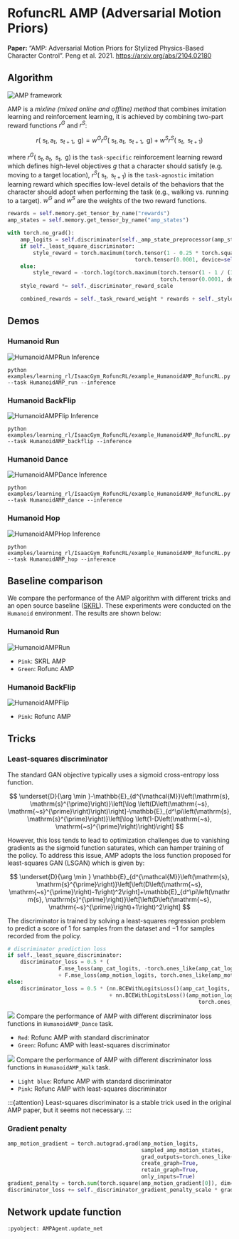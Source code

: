 # RofuncRL AMP (Adversarial Motion Priors)


**Paper:** “AMP: Adversarial Motion Priors for Stylized Physics-Based Character Control”. Peng et al. 2021. https://arxiv.org/abs/2104.02180

## Algorithm 

![AMP framework](../../../img/AMP1.png)

AMP is a *mixline (mixed online and offline) method* that combines imitation learning and reinforcement learning, it is achieved by combining two-part reward functions $r^G$ and $r^S$:

$$
r\left(\mathrm{~s}_t, \mathrm{a}_t, \mathrm{~s}_{t+1}, \mathrm{~g}\right)=w^G r^G\left(\mathrm{~s}_t, \mathrm{a}_t, \mathrm{~s}_{t+1}, \mathrm{~g}\right)+w^S r^S\left(\mathrm{~s}_t, \mathrm{~s}_{t+1}\right)
$$

where $r^G\left(\mathrm{~s}_t, \mathrm{a}_t, \mathrm{~s}_t, \mathrm{~g}\right)$ is the `task-specific` reinforcement learning reward which defines high-level objectives $g$ that a character should satisfy (e.g. moving to a target location), $r^S\left(\mathrm{~s}_t, \mathrm{~s}_{t+1}\right)$ is the `task-agnostic` imitation learning reward which specifies low-level details of the behaviors that the character should adopt when performing the task (e.g., walking vs. running to a target). $w^G$ and $w^S$ are the weights of the two reward functions.

```python
rewards = self.memory.get_tensor_by_name("rewards")
amp_states = self.memory.get_tensor_by_name("amp_states")

with torch.no_grad():
    amp_logits = self.discriminator(self._amp_state_preprocessor(amp_states))
    if self._least_square_discriminator:
        style_reward = torch.maximum(torch.tensor(1 - 0.25 * torch.square(1 - amp_logits)),
                                        torch.tensor(0.0001, device=self.device))
    else:
        style_reward = -torch.log(torch.maximum(torch.tensor(1 - 1 / (1 + torch.exp(-amp_logits))),
                                                torch.tensor(0.0001, device=self.device)))
    style_reward *= self._discriminator_reward_scale

    combined_rewards = self._task_reward_weight * rewards + self._style_reward_weight * style_reward
```

## Demos

### Humanoid Run

![HumanoidAMPRun Inference](../../../img/task_gif/HumanoidRunRofuncRLAMP.gif)

```shell
python examples/learning_rl/IsaacGym_RofuncRL/example_HumanoidAMP_RofuncRL.py --task HumanoidAMP_run --inference
```

### Humanoid BackFlip

![HumanoidAMPFlip Inference](../../../img/task_gif/HumanoidFlipRofuncRLAMP.gif)

```shell
python examples/learning_rl/IsaacGym_RofuncRL/example_HumanoidAMP_RofuncRL.py --task HumanoidAMP_backflip --inference
```

### Humanoid Dance

![HumanoidAMPDance Inference](../../../img/task_gif/HumanoidDanceRofuncRLAMP.gif)

```shell
python examples/learning_rl/IsaacGym_RofuncRL/example_HumanoidAMP_RofuncRL.py --task HumanoidAMP_dance --inference
```

### Humanoid Hop
![HumanoidAMPHop Inference](../../../img/task_gif/HumanoidHopRofuncRLAMP.gif)

```shell
python examples/learning_rl/IsaacGym_RofuncRL/example_HumanoidAMP_RofuncRL.py --task HumanoidAMP_hop --inference
```

## Baseline comparison

We compare the performance of the AMP algorithm with different tricks and an open source baseline 
([SKRL](https://github.com/Toni-SM/skrl/tree/main)). These experiments were conducted on the `Humanoid` environment.
The results are shown below:

### Humanoid Run
![HumanoidAMPRun](../../../img/RofuncAMP_HumanoidRun_perf.png)
- `Pink`: SKRL AMP
- `Green`: Rofunc AMP 

### Humanoid BackFlip
![HumanoidAMPFlip](../../../img/RofuncAMP_HumanoidFlip_perf.png)
- `Pink`: Rofunc AMP





## Tricks

### Least-squares discriminator

The standard GAN objective typically uses a sigmoid cross-entropy loss function. 

$$
\underset{D}{\arg \min }-\mathbb{E}_{d^{\mathcal{M}}\left(\mathrm{s}, \mathrm{s}^{\prime}\right)}\left[\log \left(D\left(\mathrm{~s}, \mathrm{~s}^{\prime}\right)\right)\right]-\mathbb{E}_{d^\pi\left(\mathrm{s}, \mathrm{s}^{\prime}\right)}\left[\log \left(1-D\left(\mathrm{~s}, \mathrm{~s}^{\prime}\right)\right)\right]
$$

However, this loss tends to lead to optimization challenges due to vanishing gradients as the sigmoid function saturates, which can hamper training of the policy. To address this issue, AMP adopts the loss function proposed for least-squares GAN (LSGAN) which is given by:

$$
\underset{D}{\arg \min } \mathbb{E}_{d^{\mathcal{M}}\left(\mathrm{s}, \mathrm{s}^{\prime}\right)}\left[\left(D\left(\mathrm{~s}, \mathrm{~s}^{\prime}\right)-1\right)^2\right]+\mathbb{E}_{d^\pi\left(\mathrm{s}, \mathrm{s}^{\prime}\right)}\left[\left(D\left(\mathrm{~s}, \mathrm{~s}^{\prime}\right)+1\right)^2\right]
$$

The discriminator is trained by solving a least-squares regression problem to predict a score of 1 for samples from the dataset and −1 for samples recorded from the policy.

```python
# discriminator prediction loss
if self._least_square_discriminator:
    discriminator_loss = 0.5 * (
                F.mse_loss(amp_cat_logits, -torch.ones_like(amp_cat_logits), reduction='mean') \
                + F.mse_loss(amp_motion_logits, torch.ones_like(amp_motion_logits), reduction='mean'))
else:
    discriminator_loss = 0.5 * (nn.BCEWithLogitsLoss()(amp_cat_logits, torch.zeros_like(amp_cat_logits)) \
                                + nn.BCEWithLogitsLoss()(amp_motion_logits,
                                                            torch.ones_like(amp_motion_logits)))
```

![](../../../img/AMP2.png)
Compare the performance of AMP with different discriminator loss functions in `HumanoidAMP_Dance` task.
- `Red`: Rofunc AMP with standard discriminator
- `Green`: Rofunc AMP with least-squares discriminator

![](../../../img/AMP3.png)
Compare the performance of AMP with different discriminator loss functions in `HumanoidAMP_Walk` task.
- `Light blue`: Rofunc AMP with standard discriminator
- `Pink`: Rofunc AMP with least-squares discriminator

:::{attention}
Least-squares discriminator is a stable trick used in the original AMP paper, but it seems not necessary.
:::


### Gradient penalty


```python
amp_motion_gradient = torch.autograd.grad(amp_motion_logits,
                                          sampled_amp_motion_states,
                                          grad_outputs=torch.ones_like(amp_motion_logits),
                                          create_graph=True,
                                          retain_graph=True,
                                          only_inputs=True)
gradient_penalty = torch.sum(torch.square(amp_motion_gradient[0]), dim=-1).mean()
discriminator_loss += self._discriminator_gradient_penalty_scale * gradient_penalty
```



## Network update function

```{literalinclude} ../../../../rofunc/learning/RofuncRL/agents/mixline/amp_agent.py
:pyobject: AMPAgent.update_net
```
